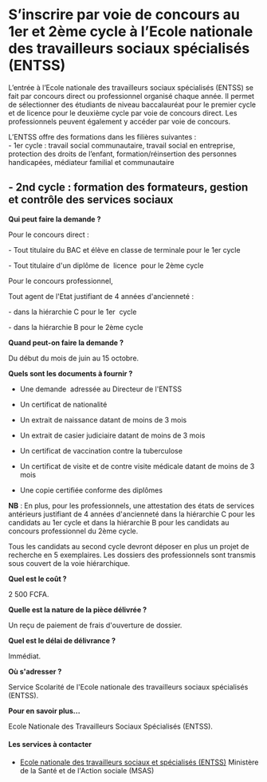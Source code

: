 # S’inscrire par voie de concours au 1er et 2ème cycle à l’Ecole nationale des travailleurs sociaux spécialisés (ENTSS)

L’entrée à l’Ecole nationale des travailleurs sociaux spécialisés (ENTSS) se fait par concours direct ou professionnel organisé chaque année. Il permet de sélectionner des étudiants de niveau baccalauréat pour le premier cycle et de licence pour le deuxième cycle par voie de concours direct. Les professionnels peuvent également y accéder par voie de concours.  
  
L’ENTSS offre des formations dans les filières suivantes :  
\- 1er cycle : travail social communautaire, travail social en entreprise, protection des droits de l’enfant, formation/réinsertion des personnes handicapées, médiateur familial et communautaire  
  
\- 2nd cycle : formation des formateurs, gestion et contrôle des services sociaux
-------------------------------------------------------------------------------------------------------------------------------------------------------------------------------------------------------------------------------------------------------------------------------------------------------------------------------------------------------------------------------------------------------------------------------------------------------------------------------------------------------------------------------------------------------------------------------------------------------------------------------------------------------------------------------------------------------------------------------------

**Qui peut faire la demande ?**

Pour le concours direct :

\- Tout titulaire du BAC et élève en classe de terminale pour le 1er cycle

\- Tout titulaire d'un diplôme de  licence  pour le 2ème cycle

Pour le concours professionnel,  

Tout agent de l'Etat justifiant de 4 années d'ancienneté :

\- dans la hiérarchie C pour le 1er  cycle

\- dans la hiérarchie B pour le 2ème cycle 

**Quand peut-on faire la demande ?**

Du début du mois de juin au 15 octobre.

**Quels sont les documents à fournir ?**

*   Une demande  adressée au Directeur de l'ENTSS
*   Un certificat de nationalité
*   Un extrait de naissance datant de moins de 3 mois  
    
*   Un extrait de casier judiciaire datant de moins de 3 mois
*   Un certificat de vaccination contre la tuberculose
*   Un certificat de visite et de contre visite médicale datant de moins de 3 mois
*   Une copie certifiée conforme des diplômes

 **NB** : En plus, pour les professionnels, une attestation des états de services antérieurs justifiant de 4 années d'ancienneté dans la hiérarchie C pour les candidats au 1er cycle et dans la hiérarchie B pour les candidats au concours professionnel du 2ème cycle.

Tous les candidats au second cycle devront déposer en plus un projet de recherche en 5 exemplaires. Les dossiers des professionnels sont transmis sous couvert de la voie hiérarchique.

**Quel est le coût ?**

2 500 FCFA.

**Quelle est la nature de la pièce délivrée ?**

Un reçu de paiement de frais d'ouverture de dossier.

**Quel est le délai de délivrance ?**

Immédiat.

**Où s'adresser ?**

Service Scolarité de l'Ecole nationale des travailleurs sociaux spécialisés (ENTSS).

**Pour en savoir plus...**

Ecole Nationale des Travailleurs Sociaux Spécialisés (ENTSS).

#### Les services à contacter

*   [Ecole nationale des travailleurs sociaux et spécialisés (ENTSS)](../../../services/ecole-nationale-des-travailleurs-sociaux-et-specialises-entss.md) Ministère de la Santé et de l'Action sociale (MSAS)